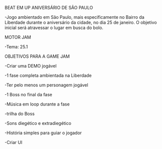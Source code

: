 BEAT EM UP ANIVERSÁRIO DE SÃO PAULO 

-Jogo ambientado em São Paulo, mais especificamente no 
Bairro da Liberdade durante o aniversário da cidade, no dia 25 de janeiro. 
O objetivo inicial será atravessar o lugar em busca do bolo.

MOTOR JAM

-Tema: 25.1

OBJETIVOS PARA A GAME JAM

-Criar uma DEMO jogável

-1 fase completa ambientada na Liberdade

-Ter pelo menos um personagem jogável

-1 Boss no final da fase

-Música em loop durante a fase 

-trilha do Boss

-Sons diegético e extradiegético

-História simples para guiar o jogador

-Criar UI


